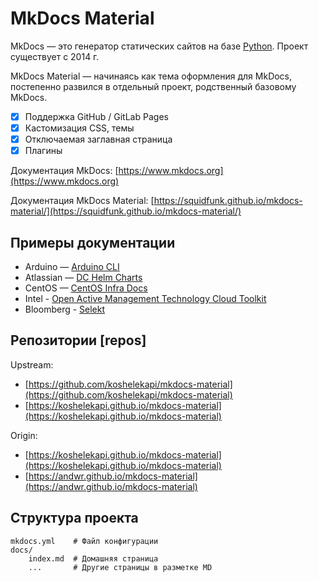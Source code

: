 # MkDocs Material

MkDocs — это генератор статических сайтов на базе [Python](https://www.python.org/). Проект существует с 2014 г.

MkDocs Material — начинаясь как тема оформления для MkDocs, постепенно развился в отдельный проект, родственный базовому MkDocs.


- [x] Поддержка GitHub / GitLab Pages
- [x] Кастомизация CSS, темы
- [x] Отключаемая заглавная страница
- [x] Плагины

Документация MkDocs: [https://www.mkdocs.org](https://www.mkdocs.org)

Документация MkDocs Material: [https://squidfunk.github.io/mkdocs-material/](https://squidfunk.github.io/mkdocs-material/)

## Примеры документации

* Arduino — [Arduino CLI](https://arduino.github.io/arduino-cli/0.21/)
* Atlassian — [DC Helm Charts ](https://atlassian.github.io/data-center-helm-charts/)
* CentOS — [CentOS Infra Docs](https://docs.infra.centos.org/)
* Intel - [Open Active Management Technology Cloud Toolkit](https://open-amt-cloud-toolkit.github.io/docs/2.2/)
* Bloomberg - [Selekt](https://bloomberg.github.io/selekt/)

## Репозитории [repos]

Upstream:

* [https://github.com/koshelekapi/mkdocs-material](https://github.com/koshelekapi/mkdocs-material)
* [https://koshelekapi.github.io/mkdocs-material](https://koshelekapi.github.io/mkdocs-material)

Origin:

* [https://koshelekapi.github.io/mkdocs-material](https://koshelekapi.github.io/mkdocs-material)
* [https://andwr.github.io/mkdocs-material](https://andwr.github.io/mkdocs-material)

## Структура проекта

    mkdocs.yml    # Файл конфигурации
    docs/
        index.md  # Домашняя страница
        ...       # Другие страницы в разметке MD
